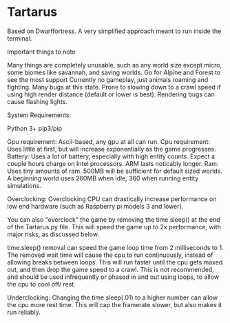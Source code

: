 # Tartarus
Based on Dwarffortress. A very simplified approach meant to run inside the terminal.

Important things to note

Many things are completely unusable, such as any world size except micro, some biomes like savannah, and saving worlds.
Go for Alpine and Forest to see the most support
Currently no gameplay, just animals roaming and fighting.
Many bugs at this state.
Prone to slowing down to a crawl speed if using high render distance (default or lower is best).
Rendering bugs can cause flashing lights.

System Requirements:

Python 3+ 
pip3/pip

Gpu requirement: Ascii-based, any gpu at all can run.
Cpu requirement: Uses little at first, but will increase exponentially as the game progresses.
Battery: Uses a lot of battery, especially with high entity counts. Expect a couple hours charge on Intel processors. ARM lasts noticably longer.
Ram: Uses tiny amounts of ram. 500MB will be sufficient for default sized worlds. A beginning world uses 260MB when idle, 360 when running entity simulations.

Overclocking:
  Overclocking CPU can drastically increase performance on low end hardware (such as Raspberry pi models 3 and lower). 
  
  You can also "overclock" the game by removing the time.sleep() at the end of the Tartarus.py file. This will speed the game up to 2x performance, with major risks, as discussed below.

  time.sleep() removal can speed the game loop time from 2 milliseconds to 1. The removed wait time will cause the cpu to run continuously, instead of allowing breaks between loops. This will run faster until the cpu gets maxed out, and then drop the game speed to a crawl. This is not recommended, and should be used infrequently or phased in and out using loops, to allow the cpu to cool off/ rest.

Underclocking:
  Changing the time.sleep(.01) to a higher number can allow the cpu more rest time. This will cap the framerate slower, but also makes it run reliably.
